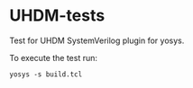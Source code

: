 # UHDM-tests
Test for UHDM SystemVerilog plugin for yosys.

To execute the test run:
```
yosys -s build.tcl
```
